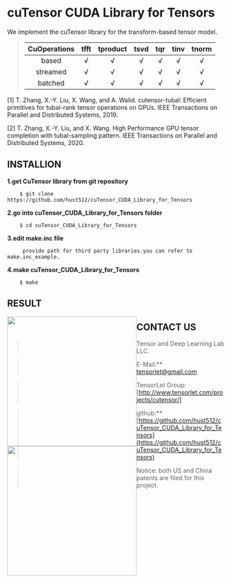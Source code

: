 #                  cuTensor CUDA Library for Tensors

We implement the cuTensor library for the transform-based tensor model.  
>    | CuOperations | tfft | tproduct | tsvd | tqr | tinv | tnorm |
>    | :---: | :---:| :---:| :---: | :---: | :---: | :---: |
>    | based | √ | √ | √ | √ | √ | √ |
>    | streamed | √ | √ | √ | √ |  √ | √ |
>    | batched | √ | √ | √ | √ | √ | √ |

[1] T. Zhang, X.-Y. Liu, X. Wang, and A. Walid. cutensor-tubal: Efficient primitives for tubal-rank tensor operations on GPUs. IEEE Transactions on Parallel and Distributed Systems, 2019.

[2] T. Zhang, X.-Y. Liu, and X. Wang. High Performance GPU tensor completion with tubal-sampling pattern. IEEE Transactions on Parallel and Distributed Systems, 2020.


## INSTALLION

**1.get CuTensor library from git repository**  
```   
    $ git clone https://github.com/hust512/cuTensor_CUDA_Library_for_Tensors
```
**2.go into cuTensor_CUDA_Library_for_Tensors folder**  
```
    $ cd cuTensor_CUDA_Library_for_Tensors
```
**3.edit make.inc file**  
```
     provide path for third party libraries.you can refer to make.inc_example.  
```
**4.make cuTensor_CUDA_Library_for_Tensors**  
```
    $ make
```
## RESULT
<div style="float:left"><img width="300" height="300" src="https://github.com/lihailihai/Tensor_/blob/master/RESULT/tprod13.png"/></div>
<div style="float:left"><img width="300" height="300" src="https://github.com/lihailihai/Tensor_/blob/master/RESULT/tsvd5.png"/></div>

## CONTACT US

> Tensor and Deep Learning Lab LLC. 

> E-Mail:** tensorlet@gmail.com  

> TensorLet Group: [http://www.tensorlet.com/projects/cutensor/] 

> github:**[https://github.com/hust512/cuTensor_CUDA_Library_for_Tensors](https://github.com/hust512/cuTensor_CUDA_Library_for_Tensors)  

> Notice: both US and China patents are filed for this project.
